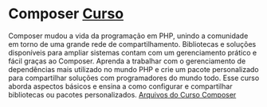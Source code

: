 # Composer [Curso](https://www.schoolofnet.com/curso-composer/ "Link para o Curso")
Composer mudou a vida da programação em PHP, unindo a comunidade em torno de uma grande rede de compartilhamento. Bibliotecas e soluções disponíveis para ampliar sistemas contam com um gerenciamento prático e fácil graças ao Composer. Aprenda a trabalhar com o gerenciamento de dependências mais utilizado no mundo PHP e crie um pacote personalizado para compartilhar soluções com programadores do mundo todo. Esse curso aborda aspectos básicos e ensina a como configurar e compartilhar bibliotecas ou pacotes personalizados.
[Arquivos do Curso Composer](https://github.com/denners777/cursos/tree/master/school_of_net/composer "Arquivos do Curso")